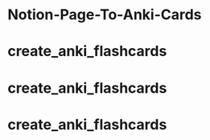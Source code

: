 # Notion-Page-To-Anki-Cards
# create_anki_flashcards
# create_anki_flashcards
# create_anki_flashcards
